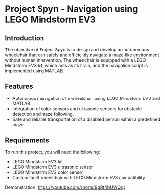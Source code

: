 # Project Spyn - Navigation using LEGO Mindstorm EV3

## Introduction

The objective of Project Spyn is to design and develop an autonomous wheelchair that can safely and efficiently navigate a maze-like environment without human intervention. The wheelchair is equipped with a LEGO Mindstorm EV3 kit, which acts as its brain, and the navigation script is implemented using MATLAB.

## Features

- Autonomous navigation of a wheelchair using LEGO Mindstorm EV3 and MATLAB.
- Integration of color sensors and ultrasonic sensors for obstacle detection and maze following.
- Safe and reliable transportation of a disabled person within a predefined maze.

## Requirements

To run this project, you will need the following:

- LEGO Mindstorm EV3 kit
- LEGO Mindstorm EV3 ultrasonic sensor
- LEGO Mindstorm EV3 color sensor
- Custom-built wheelchair with LEGO Mindstorm EV3 compatibility

Demonstration: https://youtube.com/shorts/9gRt4bUWQqs

